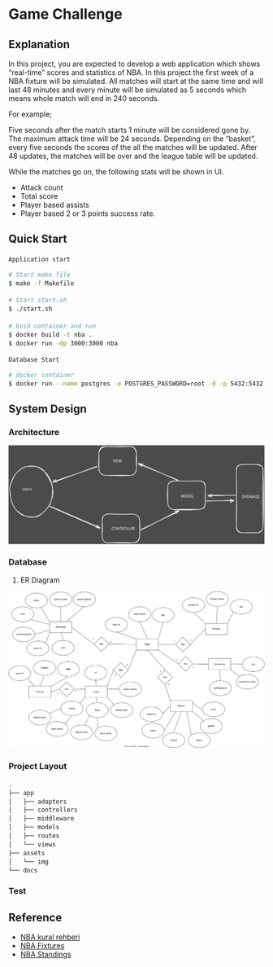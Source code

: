 # Game Challenge

## Explanation

In this project, you are expected to develop a web application which shows “real-time” scores and statistics of NBA. In this project the first week of a NBA fixture will be simulated. All matches will start at the same time and will last 48 minutes and every minute will be simulated as 5 seconds which means whole match will end in 240 seconds.

For example;

Five seconds after the match starts 1 minute will be considered gone by. The maximum attack time will be 24 seconds. Depending on the “basket”, every five seconds the scores of the all the matches will be updated. After 48 updates, the matches will be over and the league table will be updated.

While the matches go on, the following stats will be shown in UI.

- Attack count
- Total score
- Player based assists
- Player based 2 or 3 points success rate.

## Quick Start

`Application start`

```Bash
# Start make file
$ make -f Makefile  

# Start start.sh
$ ./start.sh

# buid container and run 
$ docker build -t nba .
$ docker run -dp 3000:3000 nba
```

`Database Start`

```Bash
# docker container
$ docker run --name postgres -e POSTGRES_PASSWORD=root -d -p 5432:5432 postgres
```

## System Design

### Architecture

![ER Diagram](./assets/img/architecture.svg)

### Database

1. ER Diagram

![ER Diagram](./assets/img/NBA-ER-Diagram.svg)

### Project Layout

```Bash
.
├── app
│   ├── adapters
│   ├── controllers
│   ├── middleware
│   ├── models
│   ├── routes
│   └── views
├── assets
│   └── img
└── docs
```

### Test

## Reference

- [NBA kural rehberi](https://www.eurosport.com.tr/basketbol/nba/2014-2015/nba-kural-rehberi_sto4456289/story.shtml)
- [NBA Fixtures](https://www.livesport.com/en/nba/fixtures/)
- [NBA Standings](https://www.espn.com/nba/standings)

